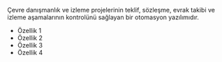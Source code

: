 Çevre danışmanlık ve izleme projelerinin teklif, sözleşme, evrak takibi ve izleme aşamalarının kontrolünü sağlayan bir otomasyon yazılımıdır.

* Özellik 1
* Özellik 2
* Özellik 3
* Özellik 4